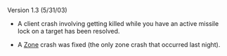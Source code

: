 Version 1.3 (5/31/03)

- A client crash involving getting killed while you have an active missile lock
  on a target has been resolved.

<!-- -->

- A [Zone](../terminology/Zone.md) crash was fixed (the only zone crash that
  occurred last night).

<!--[category:Patches](category:Patches.md)-->
